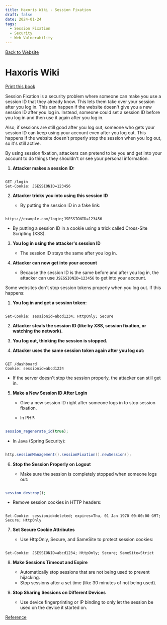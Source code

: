 ```yaml
---
title: Haxoris Wiki - Session Fixation
draft: false
date: 2024-01-24
tags:
  - Session Fixation
  - Security
  - Web Vulnerability
---
```


[Back to Website](https://haxoris.com/)

# Haxoris Wiki

[Print this book](https://haxoris.com/haxoris-wiki/print.html)

Session Fixation is a security problem where someone can make you use a session ID that they already know. This lets them take over your session after you log in. This can happen if the website doesn't give you a new session ID after you log in. Instead, someone could set a session ID before you log in and then use it again after you log in.

Also, if sessions are still good after you log out, someone who gets your session ID can keep using your account even after you log out. This happens if the website doesn't properly stop the session when you log out, so it's still active.

By using session fixation, attackers can pretend to be you and get into your account to do things they shouldn't or see your personal information.

1. **Attacker makes a session ID:**

```

GET /login
Set-Cookie: JSESSIONID=123456

```

2. **Attacker tricks you into using this session ID**

   - By putting the session ID in a fake link:

```

https://example.com/login;JSESSIONID=123456

```

   - By putting a session ID in a cookie using a trick called Cross-Site Scripting (XSS).
3. **You log in using the attacker's session ID**

   - The session ID stays the same after you log in.
4. **Attacker can now get into your account**

   - Because the session ID is the same before and after you log in, the attacker can use `JSESSIONID=123456` to get into your account.

Some websites don't stop session tokens properly when you log out. If this happens:

1. **You log in and get a session token:**

```

Set-Cookie: sessionid=abcd1234; HttpOnly; Secure

```

2. **Attacker steals the session ID (like by XSS, session fixation, or watching the network).**

3. **You log out, thinking the session is stopped.**

4. **Attacker uses the same session token again after you log out:**

```

GET /dashboard
Cookie: sessionid=abcd1234

```

   - If the server doesn't stop the session properly, the attacker can still get in.

5. **Make a New Session ID After Login**

   - Give a new session ID right after someone logs in to stop session fixation.

   - In PHP:

```php

session_regenerate_id(true);

```

   - In Java (Spring Security):

```java

http.sessionManagement().sessionFixation().newSession();

```

6. **Stop the Session Properly on Logout**

   - Make sure the session is completely stopped when someone logs out:

```php

session_destroy();

```

   - Remove session cookies in HTTP headers:

```http

Set-Cookie: sessionid=deleted; expires=Thu, 01 Jan 1970 00:00:00 GMT; Secure; HttpOnly

```

7. **Set Secure Cookie Attributes**

   - Use HttpOnly, Secure, and SameSite to protect session cookies:

```http

Set-Cookie: JSESSIONID=abcd1234; HttpOnly; Secure; SameSite=Strict

```

8. **Make Sessions Timeout and Expire**

   - Automatically stop sessions that are not being used to prevent hijacking.
   - Stop sessions after a set time (like 30 minutes of not being used).
9. **Stop Sharing Sessions on Different Devices**

   - Use device fingerprinting or IP binding to only let the session be used on the device it started on.

[Reference](https://haxoris.com/haxoris-wiki/session-fixation.html)
